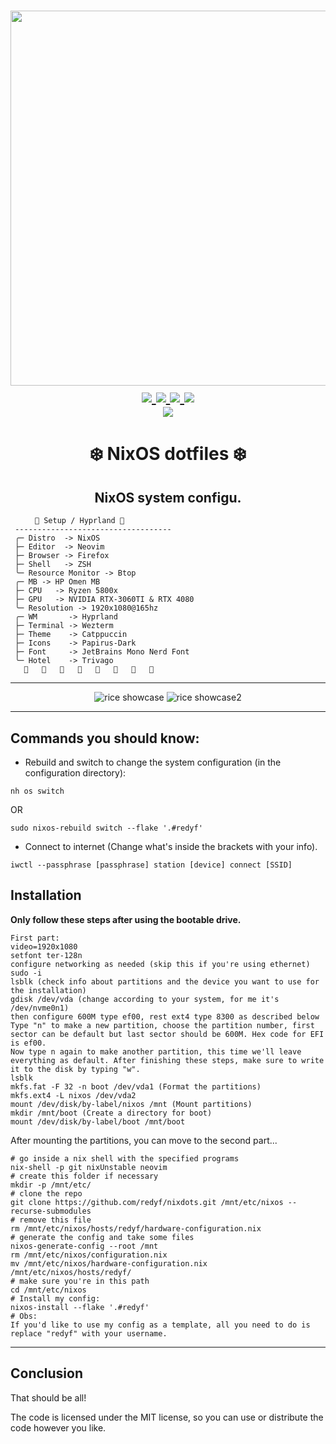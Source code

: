 <h1 align="center">
<a href='#'><img src="https://raw.githubusercontent.com/catppuccin/catppuccin/main/assets/palette/macchiato.png" width="600px"/></a>
  <br>
  <div>
    <a href="https://github.com/redyf/nixdots/issues">
        <img src="https://img.shields.io/github/issues/redyf/nixdots?color=fab387&labelColor=303446&style=for-the-badge">
    </a>
    <a href="https://github.com/redyf/nixdots/stargazers">
        <img src="https://img.shields.io/github/stars/redyf/nixdots?color=ca9ee6&labelColor=303446&style=for-the-badge">
    </a>
    <a href="https://github.com/redyf/nixdots">
        <img src="https://img.shields.io/github/repo-size/redyf/nixdots?color=ea999c&labelColor=303446&style=for-the-badge">
    </a>
    <a href="https://github.com/redyf/nixdots/LICENSE">
        <img src="https://img.shields.io/static/v1.svg?style=for-the-badge&label=License&message=MIT&logoColor=ca9ee6&colorA=313244&colorB=cba6f7"/>
    </a>
    <br>
    </div>
        <img href="https://builtwithnix.org" src="https://builtwithnix.org/badge.svg"/>
   </h1>

<div align="center">
<h1>
❄️ NixOS dotfiles ❄️
</h1>
</div>
<h2 align="center">NixOS system configu.</h2>

```mint
⠀⠀   🌸 Setup / Hyprland 🌸
 -----------------------------------
 ╭─ Distro  -> NixOS
 ├─ Editor  -> Neovim
 ├─ Browser -> Firefox
 ├─ Shell   -> ZSH
 ╰─ Resource Monitor -> Btop
 ╭─ MB -> HP Omen MB
 ├─ CPU   -> Ryzen 5800x
 ├─ GPU   -> NVIDIA RTX-3060TI & RTX 4080 
 ╰─ Resolution -> 1920x1080@165hz
 ╭─ WM       -> Hyprland
 ├─ Terminal -> Wezterm
 ├─ Theme    -> Catppuccin
 ├─ Icons    -> Papirus-Dark
 ├─ Font     -> JetBrains Mono Nerd Font
 ╰─ Hotel    -> Trivago
                        
```

<hr>

<div align="center">

![rice showcase](./assets/showcase.png)
![rice showcase2](./assets/showcaseoxocarbon.png)

</div>

<hr>

## Commands you should know:

- Rebuild and switch to change the system configuration (in the configuration directory):

```
nh os switch
```

OR

```
sudo nixos-rebuild switch --flake '.#redyf'
```

- Connect to internet (Change what's inside the brackets with your info).

```
iwctl --passphrase [passphrase] station [device] connect [SSID]
```

## Installation

<strong>

Only follow these steps after using the bootable drive.

</strong>

```
First part:
video=1920x1080
setfont ter-128n
configure networking as needed (skip this if you're using ethernet)
sudo -i
lsblk (check info about partitions and the device you want to use for the installation)
gdisk /dev/vda (change according to your system, for me it's /dev/nvme0n1)
then configure 600M type ef00, rest ext4 type 8300 as described below
Type "n" to make a new partition, choose the partition number, first sector can be default but last sector should be 600M. Hex code for EFI is ef00.
Now type n again to make another partition, this time we'll leave everything as default. After finishing these steps, make sure to write it to the disk by typing "w".
lsblk
mkfs.fat -F 32 -n boot /dev/vda1 (Format the partitions)
mkfs.ext4 -L nixos /dev/vda2
mount /dev/disk/by-label/nixos /mnt (Mount partitions)
mkdir /mnt/boot (Create a directory for boot)
mount /dev/disk/by-label/boot /mnt/boot
```

After mounting the partitions, you can move to the second part...

```
# go inside a nix shell with the specified programs
nix-shell -p git nixUnstable neovim
# create this folder if necessary
mkdir -p /mnt/etc/
# clone the repo
git clone https://github.com/redyf/nixdots.git /mnt/etc/nixos --recurse-submodules
# remove this file
rm /mnt/etc/nixos/hosts/redyf/hardware-configuration.nix
# generate the config and take some files
nixos-generate-config --root /mnt
rm /mnt/etc/nixos/configuration.nix
mv /mnt/etc/nixos/hardware-configuration.nix /mnt/etc/nixos/hosts/redyf/
# make sure you're in this path
cd /mnt/etc/nixos
# Install my config:
nixos-install --flake '.#redyf'
# Obs:
If you'd like to use my config as a template, all you need to do is replace "redyf" with your username.
```

</details>
<hr>

</details>



## Conclusion

That should be all!

The code is licensed under the MIT license, so you can use or distribute the code however you like.
